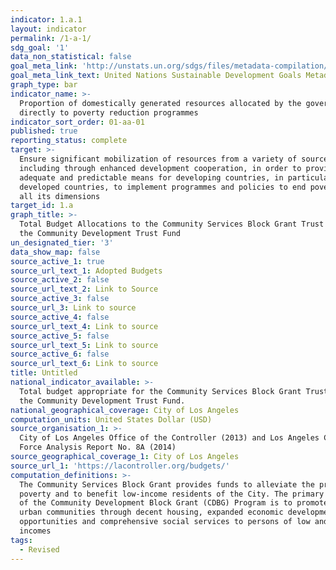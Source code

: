 ```yaml
---
indicator: 1.a.1
layout: indicator
permalink: /1-a-1/
sdg_goal: '1'
data_non_statistical: false
goal_meta_link: 'http://unstats.un.org/sdgs/files/metadata-compilation/Metadata-Goal-1.pdf'
goal_meta_link_text: United Nations Sustainable Development Goals Metadata (pdf 894kB)
graph_type: bar
indicator_name: >-
  Proportion of domestically generated resources allocated by the government
  directly to poverty reduction programmes
indicator_sort_order: 01-aa-01
published: true
reporting_status: complete
target: >-
  Ensure significant mobilization of resources from a variety of sources,
  including through enhanced development cooperation, in order to provide
  adequate and predictable means for developing countries, in particular least
  developed countries, to implement programmes and policies to end poverty in
  all its dimensions
target_id: 1.a
graph_title: >-
  Total Budget Allocations to the Community Services Block Grant Trust Fund and
  the Community Development Trust Fund
un_designated_tier: '3'
data_show_map: false
source_active_1: true
source_url_text_1: Adopted Budgets
source_active_2: false
source_url_text_2: Link to Source
source_active_3: false
source_url_3: Link to source
source_active_4: false
source_url_text_4: Link to source
source_active_5: false
source_url_text_5: Link to source
source_active_6: false
source_url_text_6: Link to source
title: Untitled
national_indicator_available: >-
  Total budget appropriate for the Community Services Block Grant Trust Fund and
  the Community Development Trust Fund. 
national_geographical_coverage: City of Los Angeles
computation_units: United States Dollar (USD)
source_organisation_1: >-
  City of Los Angeles Office of the Controller (2013) and Los Angeles City Work
  Force Analysis Report No. 8A (2014)
source_geographical_coverage_1: City of Los Angeles
source_url_1: 'https://lacontroller.org/budgets/'
computation_definitions: >-
  The Community Services Block Grant provides funds to alleviate the problems of
  poverty and to benefit low-income residents of the City. The primary objective
  of the Community Development Block Grant (CDBG) Program is to promote viable
  urban communities through decent housing, expanded economic development
  opportunities and comprehensive social services to persons of low and moderate
  incomes
tags:
  - Revised
---
```

